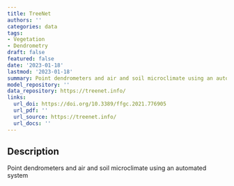 ```yaml
---
title: TreeNet
authors: ''
categories: data
tags:
- Vegetation
- Dendrometry
draft: false
featured: false
date: '2023-01-18'
lastmod: '2023-01-18'
summary: Point dendrometers and air and soil microclimate using an automated system
model_repository: ''
data_repository: https://treenet.info/
links:
  url_doi: https://doi.org/10.3389/ffgc.2021.776905
  url_pdf: ''
  url_source: https://treenet.info/
  url_docs: ''
---
```


## Description

Point dendrometers and air and soil microclimate using an automated system

